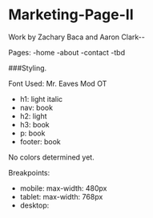 # Marketing-Page-II

Work by Zachary Baca and Aaron Clark--

Pages:
  -home
  -about
  -contact
  -tbd


###Styling.

Font Used: Mr. Eaves Mod OT
  - h1: light italic
  - nav: book
  - h2: light
  - h3: book
  - p: book
  - footer: book

No colors determined yet.

Breakpoints:
  - mobile: max-width: 480px
  - tablet: max-width: 768px
  - desktop: 

  
